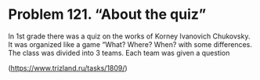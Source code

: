 # Problem 121. “About the quiz”

In 1st grade there was a quiz on the works of Korney Ivanovich Chukovsky. It was organized like a game “What? Where? When? with some differences. The class was divided into 3 teams. Each team was given a question

(https://www.trizland.ru/tasks/1809/)